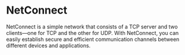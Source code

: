 # NetConnect
NetConnect is a simple network that consists of a TCP server and two clients—one for TCP and the other for UDP. With NetConnect, you can easily establish secure and efficient communication channels between different devices and applications. 
